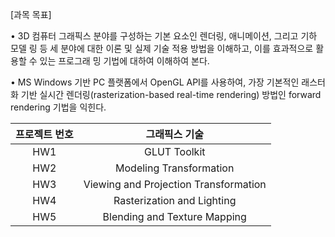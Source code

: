 [과목 목표]

• 3D 컴퓨터 그래픽스 분야를 구성하는 기본 요소인 렌더링, 애니메이션, 그리고 기하 모델 링 등 세 분야에 대한 이론 및 실제 기술 적용 방법을 이해하고, 이를 효과적으로 활용할 수 있는 프로그래 밍 기법에 대하여 이해하여 본다.

• MS Windows 기반 PC 플랫폼에서 OpenGL API를 사용하여, 가장 기본적인 래스터화 기반 실시간 렌더링(rasterization-based real-time rendering) 방법인 forward rendering 기법을 익힌다.

|프로젝트 번호|그래픽스 기술|
|:---:|:---:|
|HW1|GLUT Toolkit|
|HW2|Modeling Transformation|
|HW3|Viewing and Projection Transformation|
|HW4|Rasterization and Lighting|
|HW5|Blending and Texture Mapping|

